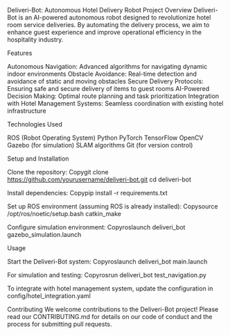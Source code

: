 Deliveri-Bot: Autonomous Hotel Delivery Robot
Project Overview
Deliveri-Bot is an AI-powered autonomous robot designed to revolutionize hotel room service deliveries. By automating the delivery process, we aim to enhance guest experience and improve operational efficiency in the hospitality industry.

Features

Autonomous Navigation: Advanced algorithms for navigating dynamic indoor environments
Obstacle Avoidance: Real-time detection and avoidance of static and moving obstacles
Secure Delivery Protocols: Ensuring safe and secure delivery of items to guest rooms
AI-Powered Decision Making: Optimal route planning and task prioritization
Integration with Hotel Management Systems: Seamless coordination with existing hotel infrastructure

Technologies Used

ROS (Robot Operating System)
Python
PyTorch
TensorFlow
OpenCV
Gazebo (for simulation)
SLAM algorithms
Git (for version control)

Setup and Installation

Clone the repository:
Copygit clone https://github.com/yourusername/deliveri-bot.git
cd deliveri-bot

Install dependencies:
Copypip install -r requirements.txt

Set up ROS environment (assuming ROS is already installed):
Copysource /opt/ros/noetic/setup.bash
catkin_make

Configure simulation environment:
Copyroslaunch deliveri_bot gazebo_simulation.launch


Usage

Start the Deliveri-Bot system:
Copyroslaunch deliveri_bot main.launch

For simulation and testing:
Copyrosrun deliveri_bot test_navigation.py

To integrate with hotel management system, update the configuration in config/hotel_integration.yaml

Contributing
We welcome contributions to the Deliveri-Bot project! Please read our CONTRIBUTING.md for details on our code of conduct and the process for submitting pull requests.
